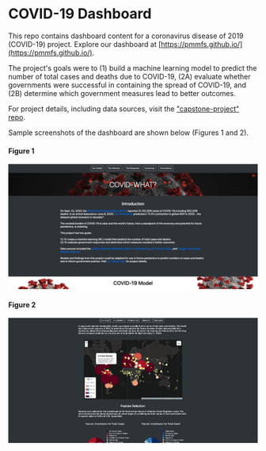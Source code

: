 # COVID-19 Dashboard

This repo contains dashboard content for a coronavirus disease of 2019 (COVID-19) project. Explore our dashboard at [https://pmmfs.github.io/](https://pmmfs.github.io/). 

The project's goals were to (1) build a machine learning model to predict the number of total cases and deaths due to COVID-19, (2A) evaluate whether governments were successful in containing the spread of COVID-19, and (2B) determine which government measures lead to better outcomes. 

For project details, including data sources, visit the ["capstone-project" repo](https://github.com/pmmfs/capstone-project.git).

Sample screenshots of the dashboard are shown below (Figures 1 and 2).

#### Figure 1
![dashboard_01.png](static/images/dashboard_01.png)

#### Figure 2
![dashboard_02.png](static/images/dashboard_02.png)
